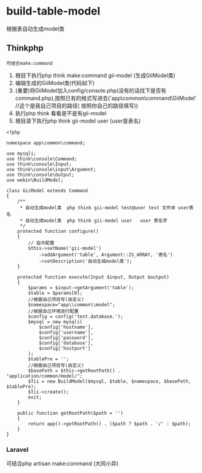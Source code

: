 # build-table-model

根据表自动生成model类

## Thinkphp

    可结合make:command

1. 根目下执行php think make:command gii-model (生成GiiModel类)
2. 编辑生成的GiiModel类(代码如下)
3. (重要)将GiiModel加入config/console.php(没有的话找下是否有command.php),按照已有的格式写进去('app\common\command\GiiModel' //这个是我自己项目的路径(
   按照你自己的路径填写))
4. 执行php think 看看是不是有gii-model
5. 根目录下执行php think gii-model user (user是表名)

~~~
<?php

namespace app\common\command;

use mysqli;
use think\console\Command;
use think\console\Input;
use think\console\input\Argument;
use think\console\Output;
use webin\BuildModel;

class GiiModel extends Command
{
    /**
     * 自动生成model类  php think gii-model test@user test 文件夹 user表名
     * 自动生成model类  php think gii-model user   user 表名字
     */
    protected function configure()
    {
        // 指令配置
        $this->setName('gii-model')
            ->addArgument('table', Argument::IS_ARRAY, '表名')
            ->setDescription('自动生成model类');
    }

    protected function execute(Input $input, Output $output)
    {
        $params = $input->getArgument('table');
        $table = $params[0];
        //根据自己项目写(自定义)
        $namespace="app\\common\\model";
        //根据自己环境进行配置
        $config = config('test.database.');
        $mysql = new mysqli(
            $config['hostname'],
            $config['username'],
            $config['password'],
            $config['database'],
            $config['hostport']
        );
        $tablePre = '';
        //根据自己项目写(自定义)
        $basePath = $this->getRootPath() . "application/common/model/";
        $Tii = new BuildModel($mysql, $table, $namespace, $basePath, $tablePre);
        $Tii->create();
        exit;
    }

    public function getRootPath($path = '')
    {
        return app()->getRootPath() . ($path ? $path . '/' : $path);
    }
}

~~~

### Laravel

可结合php artisan make:command  (大同小异)


